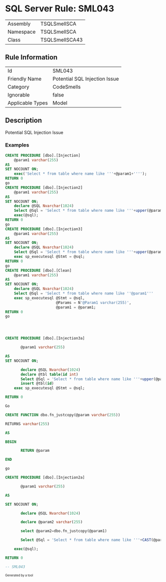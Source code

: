 # SQL Server Rule: SML043
  
|    |    |
|----|----|
| Assembly | TSQLSmellSCA |
| Namespace | TSQLSmellSCA |
| Class | TSQLSmellSCA43 |
  
## Rule Information
  
|    |    |
|----|----|
| Id | SML043 |
| Friendly Name | Potential SQL Injection Issue |
| Category | CodeSmells |
| Ignorable | false |
| Applicable Types | Model  |
  
## Description
  
Potential SQL Injection Issue
  
### Examples
  
```sql
CREATE PROCEDURE [dbo].[Injection]
	@param1 varchar(255)
AS
SET NOCOUNT ON;
	exec('Select * from table where name like '''+@param1+'''');
RETURN 0
go
CREATE PROCEDURE [dbo].[Injection2]
	@param1 varchar(255)
AS
SET NOCOUNT ON;
	declare @SQL Nvarchar(1024)
	Select @Sql = 'Select * from table where name like '''+upper(@param1)+''''
    exec(@sql);
RETURN 0
go
CREATE PROCEDURE [dbo].[Injection3]
	@param1 varchar(255)
AS
SET NOCOUNT ON;
	declare @SQL Nvarchar(1024)
	Select @Sql = 'Select * from table where name like '''+upper(@param1)+''''
    exec sp_executesql @Stmt = @sql;
RETURN 0
go
CREATE PROCEDURE [dbo].[Clean]
	@param1 varchar(255)
AS
SET NOCOUNT ON;
	declare @SQL Nvarchar(1024)
	Select @Sql = 'Select * from table where name like ''@param1'''
    exec sp_executesql @Stmt = @sql,
	                   @Params = N'@Param1 varchar(255)',
					   @param1 = @param1;
RETURN 0
go




CREATE PROCEDURE [dbo].[Injection3a]

       @param1 varchar(255)

AS
SET NOCOUNT ON;

       declare @SQL Nvarchar(1024)
       declare @tbl table(id int)
       Select @Sql = 'Select * from table where name like '''+upper(@param1)+''''
       insert @tbl(id)
    exec sp_executesql @Stmt = @sql;

RETURN 0

Go

CREATE FUNCTION dbo.fn_justcopy(@param varchar(255))

RETURNS varchar(255)

AS

BEGIN

       RETURN @param

END

go

CREATE PROCEDURE [dbo].[Injection2a]

       @param1 varchar(255)

AS

SET NOCOUNT ON;

       declare @SQL Nvarchar(1024)

       declare @param2 varchar(255)

       select @param2=dbo.fn_justcopy(@param1)

       Select @Sql = 'Select * from table where name like '''+CAST(@param1 as varchar(200))+''''

    exec(@sql);

RETURN 0

-- SML043
```
  
<sub><sup>Generated by a tool</sup></sub>
